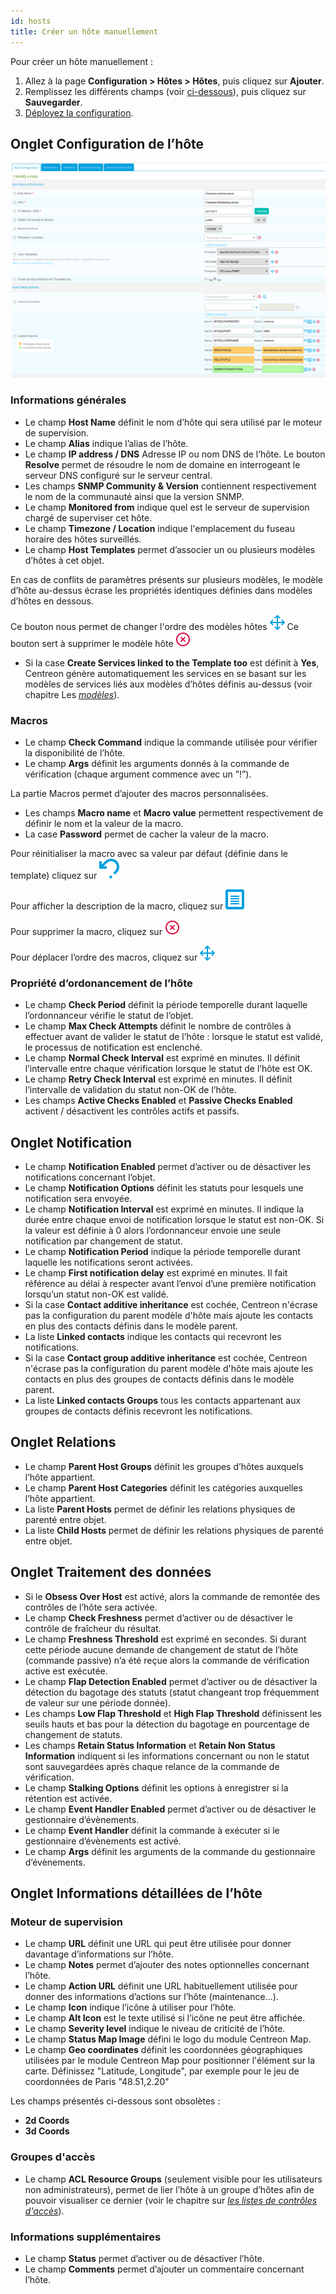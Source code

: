 ```yaml
---
id: hosts
title: Créer un hôte manuellement
---
```


Pour créer un hôte manuellement :
1. Allez à la page **Configuration > Hôtes > Hôtes**, puis cliquez sur **Ajouter**.
2. Remplissez les différents champs (voir [ci-dessous](#onglet-configuration-de-lhôte)), puis cliquez sur **Sauvegarder**.
3. [Déployez la configuration](../monitoring-servers/deploying-a-configuration.md).

## Onglet Configuration de l’hôte

![image](../../assets/configuration/02addhost.png)

### Informations générales

* Le champ **Host Name**  définit le nom d’hôte qui sera utilisé par le moteur de supervision.
* Le champ **Alias** indique l’alias de l’hôte.
* Le champ **IP address / DNS** Adresse IP ou nom DNS de l’hôte. Le bouton **Resolve** permet de résoudre le nom de
  domaine en interrogeant le serveur DNS configuré sur le serveur central.
* Les champs **SNMP Community & Version** contiennent respectivement le nom de la communauté ainsi que la version SNMP.
* Le champ **Monitored from** indique quel est le serveur de supervision chargé de superviser cet hôte.
* Le champ **Timezone / Location** indique l'emplacement du fuseau horaire des hôtes surveillés.
* Le champ **Host Templates** permet d’associer un ou plusieurs modèles d’hôtes à cet objet.

En cas de conflits de paramètres présents sur plusieurs modèles, le modèle d’hôte au-dessus écrase les propriétés
identiques définies dans modèles d’hôtes en dessous.

Ce bouton nous permet de changer l'ordre des modèles hôtes ![image](../../assets/configuration/common/move.png#thumbnail2)
Ce bouton sert à supprimer le modèle hôte ![image](../../assets/configuration/common/delete.png#thumbnail2)

* Si la case **Create Services linked to the Template too** est définit à **Yes**, Centreon génère automatiquement les
  services en se basant sur les modèles de services liés aux modèles d’hôtes définis au-dessus
  (voir chapitre Les *[modèles](../templates.md)*).

### Macros

* Le champ **Check Command** indique la commande utilisée pour vérifier la disponibilité de l’hôte.
* Le champ **Args** définit les arguments donnés à la commande de vérification (chaque argument commence avec un ”!”).

La partie Macros permet d’ajouter des macros personnalisées.

* Les champs **Macro name** et **Macro value** permettent respectivement de définir le nom et la valeur de la macro.
* La case **Password** permet de cacher la valeur de la macro.

Pour réinitialiser la macro avec sa valeur par défaut (définie dans le template) cliquez sur ![image](../../assets/configuration/common/undo.png#thumbnail2)

Pour afficher la description de la macro, cliquez sur ![image](../../assets/configuration/common/description.png#thumbnail2)

Pour supprimer la macro, cliquez sur ![image](../../assets/configuration/common/delete.png#thumbnail2)

Pour déplacer l’ordre des macros, cliquez sur ![image](../../assets/configuration/common/move.png#thumbnail2)

### Propriété d’ordonancement de l’hôte

* Le champ **Check Period** définit la période temporelle durant laquelle l’ordonnanceur vérifie le statut de l’objet.
* Le champ **Max Check Attempts** définit le nombre de contrôles à effectuer avant de valider le statut de l’hôte :
  lorsque le statut est validé, le processus de notification est enclenché.
* Le champ **Normal Check Interval** est exprimé en minutes. Il définit l’intervalle entre chaque vérification lorsque
  le statut de l’hôte est OK.
* Le champ **Retry Check Interval** est exprimé en minutes. Il définit l’intervalle de validation du statut non-OK de l’hôte.
* Les champs **Active Checks Enabled** et **Passive Checks Enabled** activent / désactivent les contrôles actifs et passifs.

## Onglet Notification

* Le champ **Notification Enabled** permet d’activer ou de désactiver les notifications concernant l’objet.
* Le champ **Notification Options** définit les statuts pour lesquels une notification sera envoyée.
* Le champ **Notification Interval**  est exprimé en minutes. Il indique la durée entre chaque envoi de notification
  lorsque le statut est non-OK. Si la valeur est définie à 0 alors l’ordonnanceur envoie une seule notification par
  changement de statut.
* Le champ **Notification Period**  indique la période temporelle durant laquelle les notifications seront activées.
* Le champ **First notification delay** est exprimé en minutes. Il fait référence au délai à respecter avant l’envoi
  d’une première notification lorsqu’un statut non-OK est validé.
* Si la case **Contact additive inheritance** est cochée, Centreon n'écrase pas la configuration du parent modèle d'hôte
  mais ajoute les contacts en plus des contacts définis dans le modèle parent.
* La liste **Linked contacts** indique les contacts qui recevront les notifications.
* Si la case **Contact group additive inheritance** est cochée, Centreon n'écrase pas la configuration du parent modèle d'hôte
  mais ajoute les contacts en plus des groupes de contacts définis dans le modèle parent.
* La liste **Linked contacts Groups** tous les contacts appartenant aux groupes de contacts définis recevront les
  notifications.

## Onglet Relations

* Le champ **Parent Host Groups** définit les groupes d’hôtes auxquels l’hôte appartient.
* Le champ **Parent Host Categories** définit les catégories auxquelles l’hôte appartient.
* La liste **Parent Hosts** permet de définir les relations physiques de parenté entre objet.
* La liste **Child Hosts** permet de définir les relations physiques de parenté entre objet.

## Onglet Traitement des données

* Si le **Obsess Over Host** est activé, alors la commande de remontée des contrôles de l’hôte sera activée.
* Le champ **Check Freshness** permet d’activer ou de désactiver le contrôle de fraîcheur du résultat.
* Le champ **Freshness Threshold**  est exprimé en secondes. Si durant cette période aucune demande de changement de
  statut de l’hôte (commande passive) n’a été reçue alors la commande de vérification active est exécutée.
* Le champ **Flap Detection Enabled** permet d’activer ou de désactiver la détection du bagotage des statuts (statut
  changeant trop fréquemment de valeur sur une période donnée).
* Les champs **Low Flap Threshold** et **High Flap Threshold** définissent les seuils hauts et bas pour la détection du
  bagotage en pourcentage de changement de statuts.
* Les champs **Retain Status Information** et **Retain Non Status Information** indiquent si les informations concernant
  ou non le statut sont sauvegardées après chaque relance de la commande de vérification.
* Le champ **Stalking Options** définit les options à enregistrer si la rétention est activée.
* Le champ **Event Handler Enabled** permet d’activer ou de désactiver le gestionnaire d’évènements.
* Le champ **Event Handler** définit la commande à exécuter si le gestionnaire d’évènements est activé.
* Le champ **Args** définit les arguments de la commande du gestionnaire d’évènements.

## Onglet Informations détaillées de l’hôte

### Moteur de supervision

* Le champ **URL** définit une URL qui peut être utilisée pour donner davantage d’informations sur l’hôte.
* Le champ **Notes** permet d’ajouter des notes optionnelles concernant l’hôte.
* Le champ **Action URL** définit une URL habituellement utilisée pour donner des informations d’actions sur l’hôte
  (maintenance...).
* Le champ **Icon** indique l’icône à utiliser pour l’hôte.
* Le champ **Alt Icon** est le texte utilisé si l’icône ne peut être affichée.
* Le champ **Severity level** indique le niveau de criticité de l’hôte.
* Le champ **Status Map Image** défini le logo du module Centreon Map.
* Le champ **Geo coordinates** définit les coordonnées géographiques utilisées par le module Centreon Map pour positionner
  l'élément sur la carte. Définissez "Latitude, Longitude", par exemple pour le jeu de coordonnées de Paris "48.51,2.20"

Les champs présentés ci-dessous sont obsolètes :

* **2d Coords**
* **3d Coords**

### Groupes d'accès

* Le champ **ACL Resource Groups** (seulement visible pour les utilisateurs non administrateurs), permet de lier l’hôte
  à un groupe d’hôtes afin de pouvoir visualiser ce dernier (voir le chapitre sur
  *[les listes de contrôles d'accès](../../administration/access-control-lists.md)*).

### Informations supplémentaires

* Le champ **Status** permet d’activer ou de désactiver l’hôte.
* Le champ **Comments** permet d’ajouter un commentaire concernant l’hôte.
